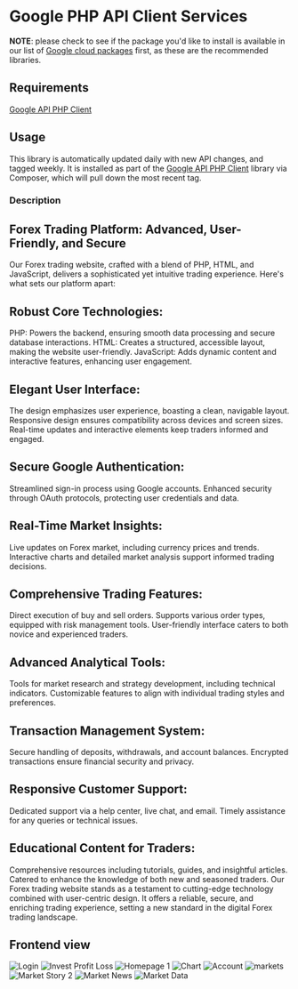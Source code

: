 Google PHP API Client Services
==============================

**NOTE**: please check to see if the package you'd like to install is available in our
list of [Google cloud packages](https://cloud.google.com/php/docs/reference) first, as
these are the recommended libraries.

## Requirements

[Google API PHP Client](https://github.com/googleapis/google-api-php-client/releases)

## Usage

This library is automatically updated daily with new API changes, and tagged weekly.
It is installed as part of the 
[Google API PHP Client](https://github.com/googleapis/google-api-php-client/releases)
library via Composer, which will pull down the most recent tag.


### Description
## Forex Trading Platform: Advanced, User-Friendly, and Secure

Our Forex trading website, crafted with a blend of PHP, HTML, and JavaScript, delivers a sophisticated yet intuitive trading experience. Here's what sets our platform apart:

## Robust Core Technologies:

PHP: Powers the backend, ensuring smooth data processing and secure database interactions.
HTML: Creates a structured, accessible layout, making the website user-friendly.
JavaScript: Adds dynamic content and interactive features, enhancing user engagement.

## Elegant User Interface:

The design emphasizes user experience, boasting a clean, navigable layout.
Responsive design ensures compatibility across devices and screen sizes.
Real-time updates and interactive elements keep traders informed and engaged.

## Secure Google Authentication:

Streamlined sign-in process using Google accounts.
Enhanced security through OAuth protocols, protecting user credentials and data.

## Real-Time Market Insights:

Live updates on Forex market, including currency prices and trends.
Interactive charts and detailed market analysis support informed trading decisions.

## Comprehensive Trading Features:

Direct execution of buy and sell orders.
Supports various order types, equipped with risk management tools.
User-friendly interface caters to both novice and experienced traders.

## Advanced Analytical Tools:

Tools for market research and strategy development, including technical indicators.
Customizable features to align with individual trading styles and preferences.

## Transaction Management System:

Secure handling of deposits, withdrawals, and account balances.
Encrypted transactions ensure financial security and privacy.

## Responsive Customer Support:

Dedicated support via a help center, live chat, and email.
Timely assistance for any queries or technical issues.

## Educational Content for Traders:

Comprehensive resources including tutorials, guides, and insightful articles.
Catered to enhance the knowledge of both new and seasoned traders.
Our Forex trading website stands as a testament to cutting-edge technology combined with user-centric design. It offers a reliable, secure, and enriching trading experience, setting a new standard in the digital Forex trading landscape.



## Frontend view


![Login](https://github.com/NishatVasker/forex_trading_website/assets/83021162/27dd43f5-b03f-4771-afe9-862bf6c842df)
![Invest Profit Loss](https://github.com/NishatVasker/forex_trading_website/assets/83021162/ff080cb9-123f-490e-8f76-caee54ef6d13)
![Homepage 1](https://github.com/NishatVasker/forex_trading_website/assets/83021162/87fd1624-9403-4d86-bd87-e6201288f3a8)
![Chart](https://github.com/NishatVasker/forex_trading_website/assets/83021162/0fe681c4-ad77-413d-9271-bd622bd93dbd)
![Account](https://github.com/NishatVasker/forex_trading_website/assets/83021162/bd275ea4-bc91-498f-b287-8d29e481174b)
![markets](https://github.com/NishatVasker/forex_trading_website/assets/83021162/d54fe2d7-6c76-4f4c-9602-ff0862dd57a9)
![Market Story 2](https://github.com/NishatVasker/forex_trading_website/assets/83021162/449b8e35-dc8a-4137-9385-07c013edf97c)
![Market News](https://github.com/NishatVasker/forex_trading_website/assets/83021162/0aefb81c-f503-4bfb-b744-2557d70e0b9b)
![Market Data](https://github.com/NishatVasker/forex_trading_website/assets/83021162/4e70d595-d610-40f0-b0c5-48a87aff4819)
